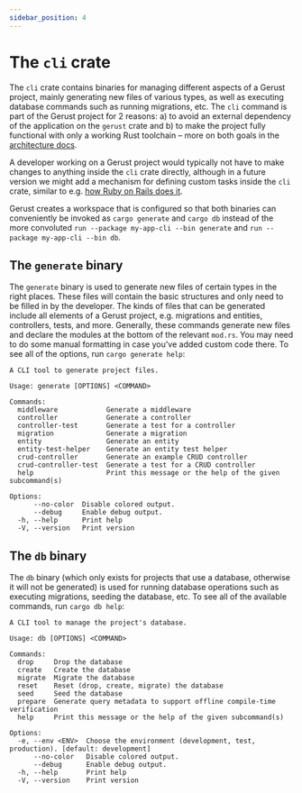 ```yaml
---
sidebar_position: 4
---
```


# The `cli` crate

The `cli` crate contains binaries for managing different aspects of a Gerust project, mainly generating new files of various types, as well as executing database commands such as running migrations, etc. The `cli` command is part of the Gerust project for 2 reasons: a) to avoid an external dependency of the application on the `gerust` crate and b) to make the project fully functional with only a working Rust toolchain – more on both goals in the [architecture docs](../architecture).

A developer working on a Gerust project would typically not have to make changes to anything inside the `cli` crate directly, although in a future version we might add a mechanism for defining custom tasks inside the `cli` crate, similar to e.g. [how Ruby on Rails does it](https://guides.rubyonrails.org/command_line.html#custom-rake-tasks).

Gerust creates a workspace that is configured so that both binaries can conveniently be invoked as `cargo generate` and `cargo db` instead of the more convoluted `run --package my-app-cli --bin generate` and `run --package my-app-cli --bin db`.

## The `generate` binary

The `generate` binary is used to generate new files of certain types in the right places. These files will contain the basic structures and only need to be filled in by the developer. The kinds of files that can be generated include all elements of a Gerust project, e.g. migrations and entities, controllers, tests, and more. Generally, these commands generate new files and declare the modules at the bottom of the relevant `mod.rs`. You may need to do some manual formatting in case you've added custom code there. To see all of the options, run `cargo generate help`:

```
A CLI tool to generate project files.

Usage: generate [OPTIONS] <COMMAND>

Commands:
  middleware            Generate a middleware
  controller            Generate a controller
  controller-test       Generate a test for a controller
  migration             Generate a migration
  entity                Generate an entity
  entity-test-helper    Generate an entity test helper
  crud-controller       Generate an example CRUD controller
  crud-controller-test  Generate a test for a CRUD controller
  help                  Print this message or the help of the given subcommand(s)

Options:
      --no-color  Disable colored output.
      --debug     Enable debug output.
  -h, --help      Print help
  -V, --version   Print version
```

## The `db` binary

The `db` binary (which only exists for projects that use a database, otherwise it will not be generated) is used for running database operations such as executing migrations, seeding the database, etc. To see all of the available commands, run `cargo db help`:

```
A CLI tool to manage the project's database.

Usage: db [OPTIONS] <COMMAND>

Commands:
  drop     Drop the database
  create   Create the database
  migrate  Migrate the database
  reset    Reset (drop, create, migrate) the database
  seed     Seed the database
  prepare  Generate query metadata to support offline compile-time verification
  help     Print this message or the help of the given subcommand(s)

Options:
  -e, --env <ENV>  Choose the environment (development, test, production). [default: development]
      --no-color   Disable colored output.
      --debug      Enable debug output.
  -h, --help       Print help
  -V, --version    Print version
```
